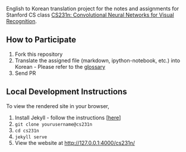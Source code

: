 
English to Korean translation project for the notes and assignments for Stanford CS class [CS231n: Convolutional Neural Networks for Visual Recognition](http://vision.stanford.edu/teaching/cs231n/).

## How to Participate

1. Fork this repository
2. Translate the assigned file (markdown, ipython-notebook, etc.) into Korean - Please refer to the [glossary](http://aikorea.org/cs231n/glossary)
3. Send PR

## Local Development Instructions

To view the rendered site in your browser,

1. Install Jekyll - follow the instructions [[here](https://jekyllrb.com/docs/installation/)]
2. `git clone yourusername@cs231n`
3. `cd cs231n`
4. `jekyll serve`
5. View the website at http://127.0.0.1:4000/cs231n/
